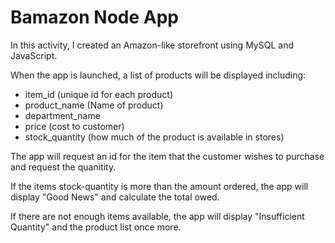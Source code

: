 # Bamazon Node App

In this activity, I created an Amazon-like storefront using MySQL and JavaScript. 

When the app is launched, a list of products will be displayed including: 

* item_id (unique id for each product)
* product_name (Name of product)
* department_name
* price (cost to customer)
* stock_quantity (how much of the product is available in stores)

The app will request an id for the item that the customer wishes to purchase and request the quanitity. 

If the items stock-quantity is more than the amount ordered, the app will display "Good News" and calculate the total owed.

If there are not enough items available, the app will display "Insufficient Quantity" and the product list once more. 